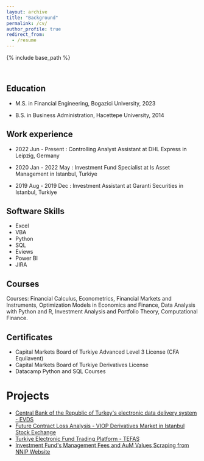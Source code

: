 ```yaml
---
layout: archive
title: "Background"
permalink: /cv/
author_profile: true
redirect_from:
  - /resume
---
```


{% include base_path %}

<br>

Education
---------
* M.S. in Financial Engineering, Bogazici University, 2023

* B.S. in Business Administration, Hacettepe University, 2014





Work experience
---------

* 2022 Jun - Present : Controlling Analyst Assistant at DHL Express in Leipzig, Germany

* 2020 Jan - 2022 May : Investment Fund Specialist at Is Asset Management in Istanbul, Turkiye

* 2019 Aug - 2019 Dec : Investment Assistant at Garanti Securities in Istanbul, Turkiye

  
Software Skills
---------
* Excel
* VBA
* Python
* SQL
* Eviews
* Power BI
* JIRA


  
Courses
---------
Courses: Financial Calculus, Econometrics, Financial Markets and 
Instruments, Optimization Models in Economics and Finance, Data 
Analysis with Python and R, Investment Analysis and Portfolio Theory, 
Computational Finance.

  
Certificates
---------
* Capital Markets Board of Turkiye Advanced Level 3 License (CFA Equilavent)
* Capital Markets Board of Turkiye Derivatives License
* Datacamp Python and SQL Courses 
  
Projects
============  
* [Central Bank of the Republic of Turkey's electronic data delivery system - EVDS](https://github.com/alihanucar/evds_TCMB)
* [Future Contract Loss Analysis - VIOP Derivatives Market in Istanbul Stock Exchange](https://github.com/alihanucar/futurelossanalysis)
* [Turkiye Electronic Fund Trading Platform - TEFAS](https://github.com/alihanucar/TefasAnalysis)
* [Investment Fund's Management Fees and AuM Values Scraping from NNIP Website](https://github.com/alihanucar/nnipscraping)
